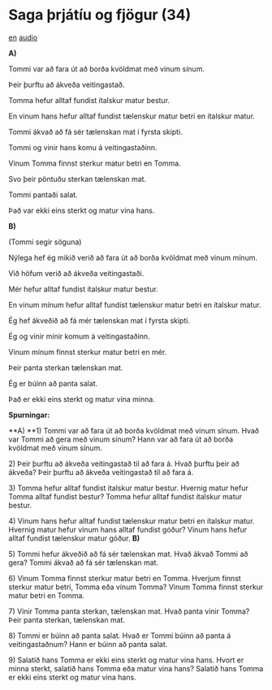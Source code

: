 # Saga þrjátíu og fjögur (34)

[en](../en/story_34.md)
[audio](../audio/story_34.mp3)

**A)**

Tommi var að fara út að borða kvöldmat með vinum sínum.

Þeir þurftu að ákveða veitingastað.

Tomma hefur alltaf fundist ítalskur matur bestur.

En vinum hans hefur alltaf fundist tælenskur matur betri en ítalskur
matur.

Tommi ákvað að fá sér tælenskan mat í fyrsta skipti.

Tommi og vinir hans komu á veitingastaðinn.

Vinum Tomma finnst sterkur matur betri en Tomma.

Svo þeir pöntuðu sterkan tælenskan mat.

Tommi pantaði salat.

Það var ekki eins sterkt og matur vina hans.

**B)**

(Tommi segir söguna)

Nýlega hef ég mikið verið að fara út að borða kvöldmat með vinum mínum.

Við höfum verið að ákveða veitingastaði.

Mér hefur alltaf fundist ítalskur matur bestur.

En vinum mínum hefur alltaf fundist tælenskur matur betri en ítalskur
matur.

Ég hef ákveðið að fá mér tælenskan mat í fyrsta skipti.

Ég og vinir mínir komum á veitingastaðinn.

Vinum mínum finnst sterkur matur betri en mér.

Þeir panta sterkan tælenskan mat.

Ég er búinn að panta salat.

Það er ekki eins sterkt og matur vina minna.

**Spurningar:**

**A)
**1) Tommi var að fara út að borða kvöldmat með vinum sínum. Hvað var
Tommi að gera með vinum sínum? Hann var að fara út að borða kvöldmat með
vinum sínum.

2\) Þeir þurftu að ákveða veitingastað til að fara á. Hvað þurftu þeir
að ákveða? Þeir þurftu að ákveða veitingastað til að fara á.

3\) Tomma hefur alltaf fundist ítalskur matur bestur. Hvernig matur
hefur Tomma alltaf fundist bestur? Tomma hefur alltaf fundist ítalskur
matur bestur.

4\) Vinum hans hefur alltaf fundist tælenskur matur betri en ítalskur
matur. Hvernig matur hefur vinum hans alltaf fundist góður? Vinum hans
hefur alltaf fundist tælenskur matur góður.
**B)**

5\) Tommi hefur ákveðið að fá sér tælenskan mat. Hvað ákvað Tommi að
gera? Tommi ákvað að fá sér tælenskan mat.

6\) Vinum Tomma finnst sterkur matur betri en Tomma. Hverjum finnst
sterkur matur betri, Tomma eða vinum Tomma? Vinum Tomma finnst sterkur
matur betri en Tomma.

7\) Vinir Tomma panta sterkan, tælenskan mat. Hvað panta vinir Tomma?
Þeir panta sterkan, tælenskan mat.

8\) Tommi er búinn að panta salat. Hvað er Tommi búinn að panta á
veitingastaðnum? Hann er búinn að panta salat.

9\) Salatið hans Tomma er ekki eins sterkt og matur vina hans. Hvort er
minna sterkt, salatið hans Tomma eða matur vina hans? Salatið hans Tomma
er ekki eins sterkt og matur vina hans.

